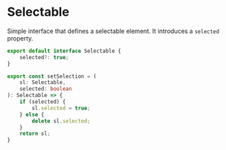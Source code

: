 # Selectable

Simple interface that defines a selectable element. It introduces a `selected` property.

```typescript
export default interface Selectable {
    selected?: true;
}

export const setSelection = (
    sl: Selectable,
    selected: boolean
): Selectable => {
    if (selected) {
        sl.selected = true;
    } else {
        delete sl.selected;
    }
    return sl;
}
```